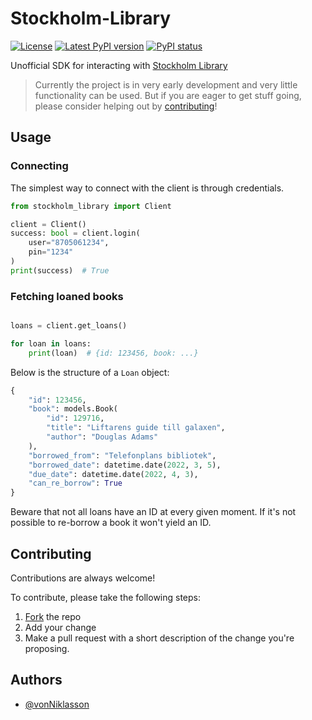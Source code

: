 # Stockholm-Library

[![License][license_img]][license_target]
[![Latest PyPI version][pypi_version_img]][pypi_version_target]
[![PyPI status][pypi_status_img]][pypi_status_target]


[license_target]: https://raw.githubusercontent.com/vonNiklasson/stockholm-library/develop/LICENSE
[license_img]: https://img.shields.io/pypi/l/stockholm-library.svg

[pypi_version_target]: https://pypi.python.org/pypi/stockholm-library/
[pypi_version_img]: https://img.shields.io/pypi/v/stockholm-library.svg

[pypi_status_target]: https://pypi.python.org/pypi/stockholm-library/
[pypi_status_img]: https://img.shields.io/pypi/status/stockholm-library.svg

Unofficial SDK for interacting with [Stockholm Library](https://biblioteket.stockholm.se)

> Currently the project is in very early development and very little 
> functionality can be used. But if you are eager to get stuff going, 
> please consider helping out by [contributing](#contributing)!


## Usage

### Connecting

The simplest way to connect with the client is through credentials.

```python
from stockholm_library import Client

client = Client()
success: bool = client.login(
    user="8705061234",
    pin="1234"
)
print(success)  # True
```

### Fetching loaned books

```python

loans = client.get_loans()

for loan in loans:
    print(loan)  # {id: 123456, book: ...}
```

Below is the structure of a `Loan` object:

```python
{
    "id": 123456,
    "book": models.Book(
        "id": 129716,
        "title": "Liftarens guide till galaxen",
        "author": "Douglas Adams"
    ),
    "borrowed_from": "Telefonplans bibliotek",
    "borrowed_date": datetime.date(2022, 3, 5),
    "due_date": datetime.date(2022, 4, 3),
    "can_re_borrow": True
}
```

Beware that not all loans have an ID at every given moment. If it's not possible to re-borrow a book it won't yield an ID.

  
## Contributing

Contributions are always welcome!

To contribute, please take the following steps:

1. [Fork](https://github.com/vonNiklasson/stockholm-library/fork) the repo
2. Add your change
3. Make a pull request with a short description of the change you're proposing.


## Authors

- [@vonNiklasson](https://www.github.com/vonNiklasson)

  